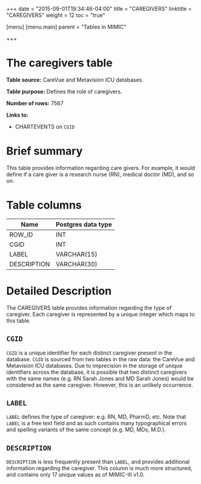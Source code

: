 +++
date = "2015-09-01T19:34:46-04:00"
title = "CAREGIVERS"
linktitle = "CAREGIVERS"
weight = 12
toc = "true"

[menu]
  [menu.main]
    parent = "Tables in MIMIC"

+++

# The caregivers table

**Table source:** CareVue and Metavision ICU databases.

**Table purpose:** Defines the role of caregivers.

**Number of rows:** 7567

**Links to:**

* CHARTEVENTS on `CGID`

# Brief summary

This table provides information regarding care givers. For example, it would define if a care giver is a research nurse (RN), medical doctor (MD), and so on.

<!-- # Important considerations -->

# Table columns

Name | Postgres data type
---- | ----
ROW\_ID | INT
CGID | INT
LABEL | VARCHAR(15)
DESCRIPTION | VARCHAR(30)

# Detailed Description

The CAREGIVERS table provides information regarding the type of caregiver. Each caregiver is represented by a unique integer which maps to this table.

## `CGID`

`CGID` is a unique identifier for each distinct caregiver present in the database. `CGID` is sourced from two tables in the raw data: the CareVue and Metavision ICU databases. Due to imprecision in the storage of unique identifiers across the database, it is possible that two distinct caregivers with the same names (e.g. RN Sarah Jones and MD Sarah Jones) would be considered as the same caregiver. However, this is an unlikely occurrence.

## `LABEL`

`LABEL` defines the type of caregiver: e.g. RN, MD, PharmD, etc. Note that `LABEL` is a free text field and as such contains many typographical errors and spelling variants of the same concept (e.g. MD, MDs, M.D.).

## `DESCRIPTION`

`DESCRIPTION` is less frequently present than `LABEL`, and provides additional information regarding the caregiver. This column is much more structured, and contains only 17 unique values as of MIMIC-III v1.0.
